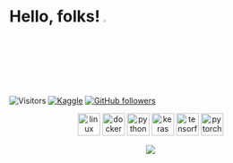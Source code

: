 # Hello, folks! <img src="https://raw.githubusercontent.com/MartinHeinz/MartinHeinz/master/wave.gif" width="3%">

<!--<a target="_blank"><img src="https://visitor-badge.glitch.me/badge?page_id=Tommy-Ngx.Tommy-Ngx" alt="Vistor Badge"></a>-->
![Visitors](https://api.visitorbadge.io/api/visitors?path=https%3A%2F%2Fgithub.com%2FTommy-Ngx&countColor=%23ba68c8&style=flat)
[![Kaggle](https://img.shields.io/badge/kaggle-%2320BEFF.svg?&style=for-the-badge&logo=kaggle&logoColor=white)](https://www.kaggle.com/tommyngx)
[![GitHub followers](https://img.shields.io/github/followers/tommy-ngx.svg?style=social&label=Follow&maxAge=2592000)](https://github.com/tommy-ngx?tab=followers) 
<!--[![Medium](https://img.shields.io/badge/medium-%2312100E.svg?&style=for-the-badge&logo=medium&logoColor=white)](https://tommy-ngx.medium.com)
[![LinkedIn](https://img.shields.io/badge/LinkedIn-Profile-informational?style=flat&logo=linkedin&logoColor=white&color=0D76A8)][linkedin-url]-->
<p align="center">
  <img src="https://www.vectorlogo.zone/logos/linux/linux-icon.svg" alt="linux" width="40" height="40"/>
  <img src="https://www.vectorlogo.zone/logos/docker/docker-icon.svg" alt="docker" width="40" height="40"/> 
  <img src="https://www.vectorlogo.zone/logos/python/python-icon.svg" alt="python" width="40" height="40"/>
  <img src="https://github.com/valohai/ml-logos/blob/master/keras.svg" alt="keras" width="40" height="40"/> 
  <img src="https://www.vectorlogo.zone/logos/tensorflow/tensorflow-icon.svg" alt="tensorflow" width="40" height="40"/> 
  <img src="https://www.vectorlogo.zone/logos/pytorch/pytorch-icon.svg" alt="pytorch" width="40" height="40"/> 
</p>

<!--<p align="center"> <img align="center" src="https://github-readme-stats.vercel.app/api?username=Tommy-Ngx&show_icons=true&hide_border=true&hide_title=true&include_all_commits=true" alt="Tommy-Ngx" /></p> -->

</p><p align="center">
<picture>
  <source
    srcset="https://github-readme-stats.vercel.app/api?username=Tommy-Ngx&show_icons=true&theme=dark"
    media="(prefers-color-scheme: dark)"
  />
  <source
    srcset="https://github-readme-stats.vercel.app/api?username=Tommy-Ngx&show_icons=true"
    media="(prefers-color-scheme: light), (prefers-color-scheme: no-preference)"
  />
  <img src="https://github-readme-stats.vercel.app/api?username=Tommy-Ngx&show_icons=true" />
</picture> </p> 


<!--<a target="_blank"><img src="https://visitor-badge.glitch.me/badge?page_id=Tommy-Ngx.Tommy-Ngx" alt="Vistor Badge"></a>-->
<div>
<!-- <img align="right" alt="GIF" height="300px" "width="50%" src="https://raw.githubusercontent.com/Tommy-Ngx/BML_data/main/tommy.gif"/> -->
</div>

<!--I am a [Data Scientist](https://tommy-ngx.github.io/) and Ms in Software Engineering graduate from the [University of Federation](https://federation.edu.au/). I have a strong interest in AI advancements and machine learning applications in biomedical domain. 

I am a member of [ProtonX](https://protonx.ai/), which is Vietnam AI Engineer community for bringing AI closer to all academic, research and tech people. Outside my degree course, I am a writer for [Medium](https://tommy-ngx.medium.com) and Freelancer.-->
<!---
#![](https://github.com/Tommy-Ngx/ai/blob/main/img/TommyFull.png, width="50px")
  <--<img src="your_relative_path_here" width="350" title="hover text">\-->
<!---
- 🔭 I am working as a Researcher in the domain of Computer Vision/Data Imputation.🤖
- 🌱 I’m currently learning everything XD 🤣
- 👯  I’m looking to collaborate on various open-sourced Machine Learning, Deep Learning, and Computer Vision case studies and projects!
- 💡 Ask me about Python, Data Structures, Data Science, and Artificial Intelligence!
- 😁 Pronouns: He/His
- 🤔 I’m looking for help with NodeJs, React and Java!
- 🤣 Fun fact: I find AI-s more interesting than Humans. 
--->








<!--<p align="center">
  <img src="https://github.com/Tommy-Ngx/ai/blob/main/img/TommyFull.png" width="80" alt="accessibility text">
</p>-->

<div>
<!--<img align="right" alt="GIF" height="169px" src="https://github.com/Tommy-Ngx/ai/blob/main/img/TommyFull.png"/>-->
</div>


<!--## ⚙ Languages, Tools and Platforms I 💛 to work with:

<img align="left" alt="Visual Studio Code" width="26px" src="https://upload.wikimedia.org/wikipedia/commons/2/2d/Visual_Studio_Code_1.18_icon.svg"/>
<img align="left" alt="Python" width="26px" src="https://upload.wikimedia.org/wikipedia/commons/0/0a/Python.svg"/>
<img align="left" alt="TensorFlow" width="26px" src="https://upload.wikimedia.org/wikipedia/commons/2/2d/Tensorflow_logo.svg"/>
<img align="left" alt="Jupyter" width="26px" src="https://upload.wikimedia.org/wikipedia/commons/3/38/Jupyter_logo.svg"/>
<img align="left" alt="Spyder" width="26px" src="https://upload.wikimedia.org/wikipedia/commons/7/7e/Spyder_logo.svg"/>
<img align="left" alt="Colaboratory" width="26px" src="https://miro.medium.com/max/512/0*ffbATxpDRokOBXzE.png"/>
<img align="left" alt="Java" width="26px" src="https://www.blockachain.gr/wp-content/uploads/2018/03/java-coffee-cup-logo.png"/>
<img align="left" alt="Keras" width="26px" src="https://upload.wikimedia.org/wikipedia/commons/a/ae/Keras_logo.svg"/>
<img align="left" alt="pcharm" width="26px" src="https://upload.wikimedia.org/wikipedia/commons/1/1d/PyCharm_Icon.svg" />
<img align="left" alt="javascript" width="26px" src="https://upload.wikimedia.org/wikipedia/commons/9/99/Unofficial_JavaScript_logo_2.svg" />
<!--<img align="left" alt="bigquery" width="30px" src="https://storage.googleapis.com/gweb-cloudblog-publish/images/bigquery2Blogoydo0.max-200x200.PNG"/>
<img align="left" alt="gcp" width="26px" src="https://upload.wikimedia.org/wikipedia/commons/0/01/Google-cloud-platform.svg"/>
<img align="left" alt="aws" width="26px" src="https://essencesolusoft.com/assets/services/cloud/aws/aws-logo.svg"/> 
<img align="left" alt="pgsql" width="26px" src="https://upload.wikimedia.org/wikipedia/commons/2/29/Postgresql_elephant.svg" />
<img align="left" alt="huggingface" width="26px" src="https://ia802805.us.archive.org/15/items/github.com-huggingface-transformers_-_2020-02-12_22-24-48/cover.jpg"/> -->
<!--<img align="left" alt="kaggle" width="26px" src="https://cdn4.iconfinder.com/data/icons/logos-and-brands/512/189_Kaggle_logo_logos-512.png"/>
<img align="left" alt="html" width="26px" src="https://upload.wikimedia.org/wikipedia/commons/6/61/HTML5_logo_and_wordmark.svg" />
<img align="left" alt="css" width="19px" src="https://upload.wikimedia.org/wikipedia/commons/d/d5/CSS3_logo_and_wordmark.svg"/>

</br></br> -->



<!--<a href="https://metrics.lecoq.io/about/tommy-ngx"><img src="https://raw.githubusercontent.com/Tommy-Ngx/Readmewithcode/main/github-metrics.svg" align="left" width="42.5%"></img></a>
<a href="https://metrics.lecoq.io/about/tommy-ngx"><img src="https://raw.githubusercontent.com/Tommy-Ngx/Readmewithcode/main/metrics-achievements.svg" align="left" width="42.5%"></img></a>-->




<!--

<center>
<p align="center"><img src="https://github-readme-streak-stats.herokuapp.com/?user=tommy-ngx&" alt="tommy-ngx" /></p>
</center>
-->
<!--<details>
  <summary> <b> Statistics about my profile </b> <i> (Click to expand!)</i> </summary>
  
  [![Github Stats By tommy-ngx](https://github-readme-stats.vercel.app/api?username=tommy-ngx&hide=prs&show_icons=true&title_color=fff&icon_color=79ff97&text_color=9f9f9f&bg_color=151515)]()
  [![Github Langs By tommy-ngx](https://github-readme-stats.vercel.app/api/top-langs/?username=tommy-ngx&layout=compact&show_icons=true&title_color=fff&icon_color=79ff97&text_color=9f9f9f&bg_color=151515)]()
---
-->
[linkedin-shield]: https://img.shields.io/badge/-LinkedIn-black.svg?style=flat-square&logo=linkedin&colorB=555
[linkedin-url]: linkedin.com/in/tommy-ngx

